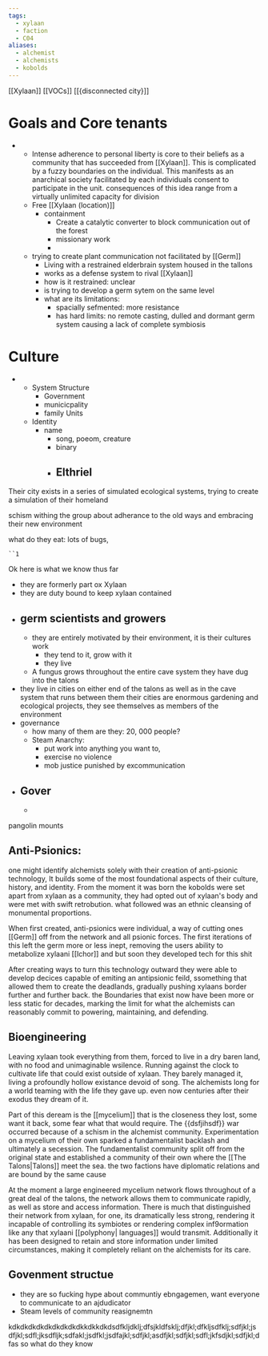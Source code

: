 ```yaml
---
tags:
  - xylaan
  - faction
  - C04
aliases:
  - alchemist
  - alchemists
  - kobolds
---
```



[[Xylaan]]
[[VOCs]]
[[{disconnected city}]]

 # Goals and Core tenants
-
	 - Intense adherence to personal liberty is core to their beliefs as a community that has succeeded from [[Xylaan]]. This is complicated by a fuzzy boundaries on the individual. This manifests as an anarchical society facilitated by each individuals consent to participate in the unit. consequences of this idea range from a virtually unlimited capacity for division
	 - Free [[Xylaan (location)]] 
		 - containment 
			 - Create a catalytic converter to block communication out of the forest
			 - missionary work
			 - 
	 - trying to create plant communication not facilitated by [[Germ]]
		- Living with a restrained elderbrain system housed in the tallons 
		- works as a defense system to rival [[Xylaan]]
		- how is it restrained: unclear 
		- is trying to develop a germ sytem on the same level 
		- what are its limitations: 
			- spacially sefmented: more resistance
			- has hard limits: no remote casting, dulled and dormant germ system causing a lack of complete symbiosis 


 # Culture
-
	 - System Structure
		 - Government
		 - municicpality
		 - family Units 
	 - Identity
		 - name
			 - song, poeom, creature 
			 - binary
			 - Elthriel 
				 - 
Their city exists in a series of simulated ecological systems, trying to create a simulation of their homeland 

schism withing the group about adherance to the old ways and embracing their new environment

what do they eat: lots of bugs, 

	``1



Ok here is what we know thus far
 - they are formerly part ox Xylaan 
 - they are duty bound to keep xylaan contained 
 - germ scientists and growers
	 - 
	 - they are entirely motivated by their environment, it is their cultures work 
		 - they tend to it, grow with it 
		 - they live 
	 - A fungus grows throughout the entire cave system they have dug into the talons  
 - they live in cities on either end of the talons as well as in the cave system that runs between them their cities are enormous gardening and ecological projects, they see themselves as members of the environment 
- governance
	- how many of them are they: 20, 000 people?
	- Steam Anarchy:
		- put work into anything you want to, 
		- exercise no violence
		- mob justice punished by excommunication
- Gover
	- 
	- 

 pangolin mounts 


 ## Anti-Psionics:
one might identify alchemists solely with their creation of anti-psionic technology, It builds some of the most foundational aspects of their culture, history, and identity. From the moment it was born the kobolds were set apart from xylaan as a community, they had opted out of xylaan's body and were met with swift retrobution. what followed was an ethnic cleansing of monumental proportions. 

When first created, anti-psionics were individual, a way of cutting ones [[Germ]] off from the network and all psionic forces. The first iterations of this left the germ more or less inept, removing the users ability to metabolize xylaani [[Ichor]] and but soon they developed tech for this shit 

After creating ways to turn this technology outward they were able to develop decices capable of emiting an antipsionic feild, ssomething that allowed them to create the deadlands, gradually pushing xylaans border further and further back. the Boundaries that exist now have been more or less static for decades, marking the limit for what the alchemists can reasonably commit to powering, maintaining, and defending. 


 ## Bioengineering

Leaving xylaan took everything from them, forced to live in a dry baren land, with no food and unimaginable wsilence. Running against the clock to cultivate life that could exist outside of xylaan. They barely managed it, living a profoundly hollow existance devoid of song. The alchemists long for a world teaming with the life they gave up.  even now centuries after their exodus they dream of it. 

Part of this deream is the [[mycelium]]  that is the closeness they lost, some want it back, some fear what that would require. The {{dsfjihsdf}} war occurred because of a schism in the alchemist community. Experimentation on a mycelium of their own  sparked a fundamentalist backlash and ultimately a secession. The fundamentalist community split off from the original state and established a community of their own where the [[The Talons|Talons]] meet the sea. the two factions have diplomatic relations and are bound by  the same cause

At the moment a large engineered mycelium network  flows throughout of a great deal of the talons,  the network allows them to communicate rapidly, as well as store and access information. There is much that distinguished their network from xylaan, for one, its dramatically less strong, rendering it incapable of controlling its symbiotes or rendering complex inf9ormation like any that xylaani [[polyphony| languages]] would transmit. Additionally it has been designed to retain and store information under limited circumstances, making it completely reliant on the alchemists for its care.

 ##  Govenment structue
 - they are so fucking hype about communtiy ebngagemen, want everyone to communicate to an ajdudicator
 - Steam levels of community reasignemtn


kdkdkdkdkdkdkdkdkdkkdkkdkdsdfkljdklj;dfsjkldfsklj;dfjkl;dfkljsdfklj;sdfjkl;jsdfjkl;sdfl;jksdfljk;sdfakl;jsdfkl;jsdfajkl;sdfjkl;asdfjkl;sdfjkl;sdfl;jkfsdjkl;sdfjkl;dfas
so what do they know 


